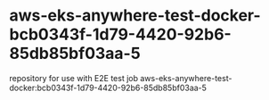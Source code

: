 # aws-eks-anywhere-test-docker-bcb0343f-1d79-4420-92b6-85db85bf03aa-5
repository for use with E2E test job aws-eks-anywhere-test-docker:bcb0343f-1d79-4420-92b6-85db85bf03aa-5
